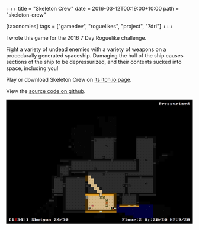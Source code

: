 +++
title = "Skeleton Crew"
date = 2016-03-12T00:19:00+10:00
path = "skeleton-crew"

[taxonomies]
tags = ["gamedev", "roguelikes", "project", "7drl"]
+++

I wrote this game for the 2016 7 Day Roguelike challenge.

Fight a variety of undead enemies with a variety of weapons on a procedurally
generated spaceship. Damaging the hull of the ship causes sections of the ship
to be depressurized, and their contents sucked into space, including you!

Play or download Skeleton Crew on [its itch.io page](https://gridbugs.itch.io/skeleton-crew).

View the [source code on github](https://github.com/gridbugs/skeleton-crew).

![screenshot.png](screenshot.png)

